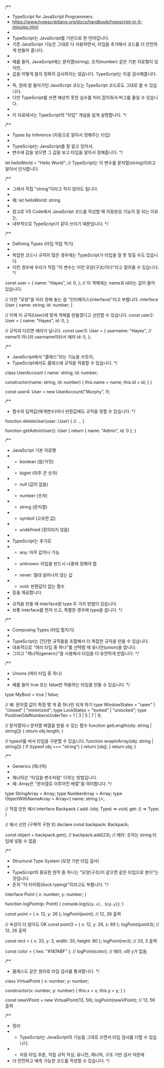 /**
 * TypeScript for JavaScript Programmers
 * https://www.typescriptlang.org/docs/handbook/typescript-in-5-minutes.html
 * 
 * TypeScript는 JavaScript를 기반으로 한 언어입니다.
 * 기존 JavaScript 기능은 그대로 다 사용하면서, 타입을 추가해서 코드를 더 안전하게 만들어 줍니다.
 *
 * 예를 들어, JavaScript에는 문자열(string), 숫자(number) 같은 기본 자료형이 있지만,
 * 값을 어떻게 쓸지 정확히 검사하지는 않습니다. TypeScript는 이걸 검사해줍니다.
 *
 * 즉, 원래 잘 돌아가던 JavaScript 코드는 TypeScript 코드로도 그대로 쓸 수 있습니다.
 * 다만 TypeScript를 쓰면 예상치 못한 실수를 미리 잡아줘서 버그를 줄일 수 있습니다.
 *
 * 이 자료에서는 TypeScript의 "타입" 개념을 쉽게 설명합니다.
 */

/**
 * Types by Inference (자동으로 알아서 정해주는 타입)
 *
 * TypeScript는 JavaScript를 잘 알고 있어서,
 * 변수에 값을 넣으면 그 값을 보고 타입을 알아서 정해줍니다.
 */

let helloWorld = "Hello World"; 
// TypeScript는 이 변수를 문자열(string)이라고 알아서 인식합니다.

/**
 * 그래서 직접 "string"이라고 적지 않아도 됩니다.
 * 
 * 예: let helloWorld: string
 *
 * 참고로 VS Code에서 JavaScript 코드를 작성할 때 자동완성 기능이 잘 되는 이유는,
 * 내부적으로 TypeScript가 같이 쓰이기 때문입니다.
 */

/**
 * Defining Types (타입 직접 적기)
 *
 * 복잡한 코드나 규칙이 많은 경우에는 TypeScript가 타입을 잘 못 맞출 수도 있습니다.
 * 이런 경우에 우리가 직접 "이 변수는 이런 모양(구조)이다"라고 알려줄 수 있습니다.
 */

const user = {
  name: "Hayes",
  id: 0,
};
// 이 객체에는 name과 id라는 값이 들어 있습니다.

// 이런 "모양"을 미리 정해 놓는 걸 "인터페이스(interface)"라고 부릅니다.
interface User {
  name: string;
  id: number;
}

// 이제 이 규칙(User)에 맞게 객체를 만들겠다고 선언할 수 있습니다.
const user2: User = {
  name: "Hayes",
  id: 0,
};

// 규칙과 다르면 에러가 납니다.
const user3: User = {
  username: "Hayes", // name이 아니라 username이라서 에러
  id: 0,
};

/**
 * JavaScript에서 "클래스"라는 기능을 쓰듯이,
 * TypeScript에서도 클래스에 규칙을 적용할 수 있습니다.
 */

class UserAccount {
  name: string;
  id: number;

  constructor(name: string, id: number) {
    this.name = name;
    this.id = id;
  }
}

const user4: User = new UserAccount("Murphy", 1);

/**
 * 함수의 입력값(매개변수)이나 반환값에도 규칙을 정할 수 있습니다.
 */

function deleteUser(user: User) {
  // ...
}

function getAdminUser(): User {
  return { name: "Admin", id: 0 };
}

/**
 * JavaScript 기본 자료형
 * - boolean (참/거짓)
 * - bigint (아주 큰 숫자)
 * - null (값이 없음)
 * - number (숫자)
 * - string (문자열)
 * - symbol (고유한 값)
 * - undefined (정의되지 않음)
 *
 * TypeScript는 추가로
 * - any: 아무 값이나 가능
 * - unknown: 타입을 반드시 나중에 정해야 함
 * - never: 절대 일어나지 않는 값
 * - void: 반환값이 없는 함수
 * 등을 제공합니다.
 *
 * 규칙을 만들 때 interface랑 type 두 가지 방법이 있습니다.
 * 보통 interface를 먼저 쓰고, 특별한 경우에 type을 씁니다.
 */

/**
 * Composing Types (타입 합치기)
 *
 * TypeScript는 간단한 규칙들을 조합해서 더 복잡한 규칙을 만들 수 있습니다.
 * 대표적으로 "여러 타입 중 하나"를 선택할 때 유니언(union)을 씁니다.
 * 그리고 "제너릭(generic)"을 사용해서 타입을 더 유연하게 만듭니다.
 */

/**
 * Unions (여러 타입 중 하나)
 *
 * 예를 들어 true 또는 false만 허용하는 타입을 만들 수 있습니다.
 */

type MyBool = true | false;

// 예: 문자열 값이 특정 몇 개 중 하나만 되게 하기
type WindowStates = "open" | "closed" | "minimized";
type LockStates = "locked" | "unlocked";
type PositiveOddNumbersUnderTen = 1 | 3 | 5 | 7 | 9;

// 문자열이나 문자열 배열을 받을 수 있는 함수
function getLength(obj: string | string[]) {
  return obj.length;
}

// typeof를 써서 타입을 구분할 수 있습니다.
function wrapInArray(obj: string | string[]) {
  if (typeof obj === "string") {
    return [obj];
  }
  return obj;
}

/**
 * Generics (제너릭)
 *
 * 제너릭은 "타입을 변수처럼" 다루는 방법입니다.
 * 예: Array<string>은 "문자열로 이루어진 배열"을 의미합니다.
 */

type StringArray = Array<string>;
type NumberArray = Array<number>;
type ObjectWithNameArray = Array<{ name: string }>;

// 직접 만든 예시
interface Backpack<Type> {
  add: (obj: Type) => void;
  get: () => Type;
}

// 예시 선언 (구체적 구현 X)
declare const backpack: Backpack<string>;

const object = backpack.get();
// backpack.add(23); // 에러: 숫자는 string 타입에 넣을 수 없음

/**
 * Structural Type System (모양 기반 타입 검사)
 *
 * TypeScript의 중요한 원칙 중 하나는 "모양(구조)이 같으면 같은 타입으로 본다"는 것입니다.
 * 흔히 "덕 타이핑(duck typing)"이라고도 부릅니다.
 */

interface Point {
  x: number;
  y: number;
}

function logPoint(p: Point) {
  console.log(`${p.x}, ${p.y}`);
}

const point = { x: 12, y: 26 };
logPoint(point); // 12, 26 출력

// 속성이 더 많아도 OK
const point3 = { x: 12, y: 26, z: 89 };
logPoint(point3); // 12, 26 출력

const rect = { x: 33, y: 3, width: 30, height: 80 };
logPoint(rect); // 33, 3 출력

const color = { hex: "#187ABF" };
// logPoint(color); // 에러: x와 y가 없음

/**
 * 클래스도 같은 원리로 타입 검사를 통과합니다.
 */

class VirtualPoint {
  x: number;
  y: number;

  constructor(x: number, y: number) {
    this.x = x;
    this.y = y;
  }
}

const newVPoint = new VirtualPoint(13, 56);
logPoint(newVPoint); // 13, 56 출력

/**
 * 정리
 * - TypeScript는 JavaScript의 기능을 그대로 쓰면서 타입 검사를 더할 수 있습니다.
 * - 자동 타입 추론, 직접 규칙 작성, 유니언, 제너릭, 구조 기반 검사 덕분에
 *   더 안전하고 예측 가능한 코드를 작성할 수 있습니다.
 */
